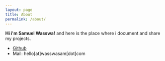 ```yaml
---
layout: page
title: About
permalink: /about/
---
```

**Hi i'm Samuel Wasswa!** and here is the place where i document and share my projects.

* [Github](http://github.com/samtechie)
* Mail: hello[at]wasswasam[dot]com

